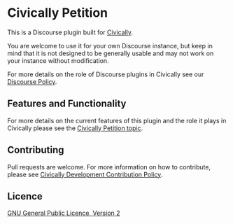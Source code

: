 # Civically Petition

This is a Discourse plugin built for [Civically](https://civically.io).

You are welcome to use it for your own Discourse instance, but keep in mind that it is not designed to be generally usable and may not work on your instance without modification.

For more details on the role of Discourse plugins in Civically see our [Discourse Policy](https://civically.io/t/discourse-policy).

## Features and Functionality

For more details on the current features of this plugin and the role it plays in Civically please see the [Civically Petition topic](https://civically.io/t/civically-petition).

## Contributing

Pull requests are welcome. For more information on how to contribute, please see [Civically Development Contribution Policy](https://civically.io/t/development-contribution-policy).

## Licence

[GNU General Public Licence, Version 2](./LICENSE.txt)
